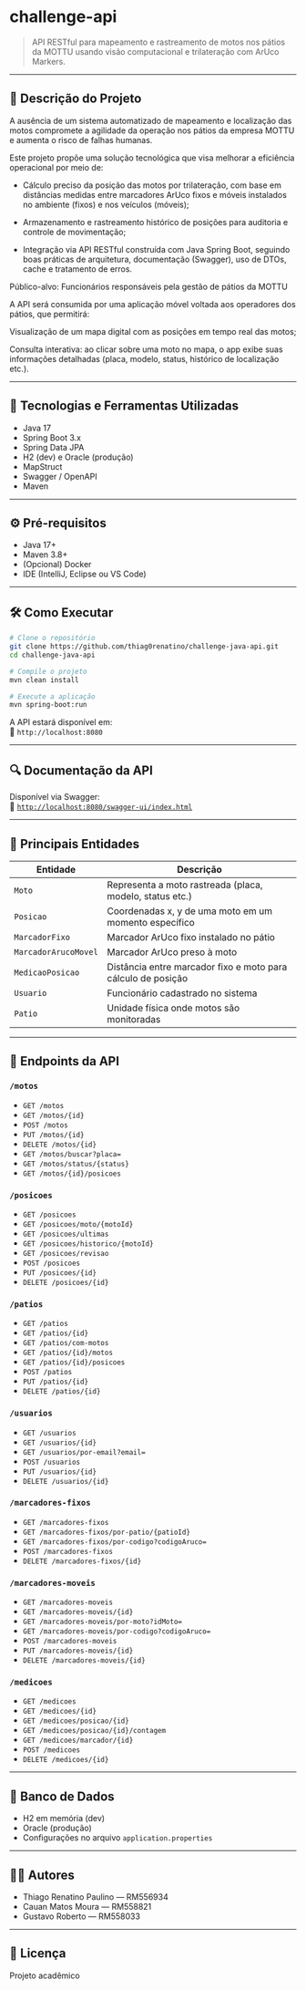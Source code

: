 # challenge-api

> API RESTful para mapeamento e rastreamento de motos nos pátios da MOTTU usando visão computacional e trilateração com ArUco Markers.

---

## 📖 Descrição do Projeto

A ausência de um sistema automatizado de mapeamento e localização das motos compromete a agilidade da operação nos pátios da empresa MOTTU e aumenta o risco de falhas humanas.

Este projeto propõe uma solução tecnológica que visa melhorar a eficiência operacional por meio de:

- Cálculo preciso da posição das motos por trilateração, com base em distâncias medidas entre marcadores ArUco fixos e móveis instalados no ambiente (fixos) e nos veículos (móveis);

- Armazenamento e rastreamento histórico de posições para auditoria e controle de movimentação;

- Integração via API RESTful construída com Java Spring Boot, seguindo boas práticas de arquitetura, documentação (Swagger), uso de DTOs, cache e tratamento de erros.

Público-alvo: Funcionários responsáveis pela gestão de pátios da MOTTU

A API será consumida por uma aplicação móvel voltada aos operadores dos pátios, que permitirá:

Visualização de um mapa digital com as posições em tempo real das motos;

Consulta interativa: ao clicar sobre uma moto no mapa, o app exibe suas informações detalhadas (placa, modelo, status, histórico de localização etc.).

---

## 🚀 Tecnologias e Ferramentas Utilizadas

- Java 17
- Spring Boot 3.x
- Spring Data JPA
- H2 (dev) e Oracle (produção)
- MapStruct
- Swagger / OpenAPI
- Maven

---

## ⚙️ Pré-requisitos

- Java 17+
- Maven 3.8+
- (Opcional) Docker
- IDE (IntelliJ, Eclipse ou VS Code)

---

## 🛠️ Como Executar

```bash
# Clone o repositório
git clone https://github.com/thiag0renatino/challenge-java-api.git
cd challenge-java-api

# Compile o projeto
mvn clean install

# Execute a aplicação
mvn spring-boot:run
```

A API estará disponível em:  
🔗 `http://localhost:8080`

---

## 🔍 Documentação da API

Disponível via Swagger:  
📄 [`http://localhost:8080/swagger-ui/index.html`](http://localhost:8080/swagger-ui/index.html)

---

## 📐 Principais Entidades

| Entidade           | Descrição                                                                |
|--------------------|--------------------------------------------------------------------------|
| `Moto`             | Representa a moto rastreada (placa, modelo, status etc.)                |
| `Posicao`          | Coordenadas x, y de uma moto em um momento específico                   |
| `MarcadorFixo`     | Marcador ArUco fixo instalado no pátio                                  |
| `MarcadorArucoMovel`| Marcador ArUco preso à moto                                            |
| `MedicaoPosicao`   | Distância entre marcador fixo e moto para cálculo de posição            |
| `Usuario`          | Funcionário cadastrado no sistema                                       |
| `Patio`            | Unidade física onde motos são monitoradas                              |

---

## 📡 Endpoints da API

### `/motos`
- `GET /motos`
- `GET /motos/{id}`
- `POST /motos`
- `PUT /motos/{id}`
- `DELETE /motos/{id}`
- `GET /motos/buscar?placa=`
- `GET /motos/status/{status}`
- `GET /motos/{id}/posicoes`

### `/posicoes`
- `GET /posicoes`
- `GET /posicoes/moto/{motoId}`
- `GET /posicoes/ultimas`
- `GET /posicoes/historico/{motoId}`
- `GET /posicoes/revisao`
- `POST /posicoes`
- `PUT /posicoes/{id}`
- `DELETE /posicoes/{id}`

### `/patios`
- `GET /patios`
- `GET /patios/{id}`
- `GET /patios/com-motos`
- `GET /patios/{id}/motos`
- `GET /patios/{id}/posicoes`
- `POST /patios`
- `PUT /patios/{id}`
- `DELETE /patios/{id}`

### `/usuarios`
- `GET /usuarios`
- `GET /usuarios/{id}`
- `GET /usuarios/por-email?email=`
- `POST /usuarios`
- `PUT /usuarios/{id}`
- `DELETE /usuarios/{id}`

### `/marcadores-fixos`
- `GET /marcadores-fixos`
- `GET /marcadores-fixos/por-patio/{patioId}`
- `GET /marcadores-fixos/por-codigo?codigoAruco=`
- `POST /marcadores-fixos`
- `DELETE /marcadores-fixos/{id}`

### `/marcadores-moveis`
- `GET /marcadores-moveis`
- `GET /marcadores-moveis/{id}`
- `GET /marcadores-moveis/por-moto?idMoto=`
- `GET /marcadores-moveis/por-codigo?codigoAruco=`
- `POST /marcadores-moveis`
- `PUT /marcadores-moveis/{id}`
- `DELETE /marcadores-moveis/{id}`

### `/medicoes`
- `GET /medicoes`
- `GET /medicoes/{id}`
- `GET /medicoes/posicao/{id}`
- `GET /medicoes/posicao/{id}/contagem`
- `GET /medicoes/marcador/{id}`
- `POST /medicoes`
- `DELETE /medicoes/{id}`

---

## 🧪 Banco de Dados

- H2 em memória (dev)
- Oracle (produção)
- Configurações no arquivo `application.properties`

---

## 👨‍💻 Autores

- Thiago Renatino Paulino — RM556934  
- Cauan Matos Moura — RM558821  
- Gustavo Roberto — RM558033  

---

## 📄 Licença

Projeto acadêmico
